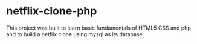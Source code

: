# netflix-clone-php
This project was built to learn basic fundamentals of HTML5 CSS and php and to build a netflix clone using mysql as its database.